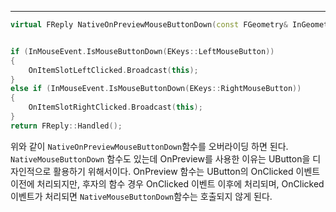 ---
```cpp
virtual FReply NativeOnPreviewMouseButtonDown(const FGeometry& InGeometry, const FPointerEvent& InMouseEvent) override;


if (InMouseEvent.IsMouseButtonDown(EKeys::LeftMouseButton))
{
	OnItemSlotLeftClicked.Broadcast(this);
}
else if (InMouseEvent.IsMouseButtonDown(EKeys::RightMouseButton))
{
	OnItemSlotRightClicked.Broadcast(this);
}
return FReply::Handled();
```

위와 같이 `NativeOnPreviewMouseButtonDown`함수를 오버라이딩 하면 된다. `NativeMouseButtonDown` 함수도 있는데 OnPreview를 사용한 이유는 UButton을 디자인적으로 활용하기 위해서이다. OnPreview 함수는 UButton의 OnClicked 이벤트 이전에 처리되지만, 후자의 함수 경우 OnClicked 이벤트 이후에 처리되며, OnClicked 이벤트가 처리되면 `NativeMouseButtonDown`함수는 호출되지 않게 된다.